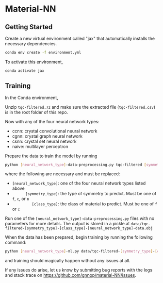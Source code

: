 # Material-NN


## Getting Started
Create a new virtual environment called "jax" that automatically installs the necessary dependencies.
```sh
conda env create -f environment.yml
```

To activate this environment,
```sh
conda activate jax
```


## Training

In the Conda environment,

Unzip `tqc-filtered.7z` and make sure the extracted file (`tqc-filtered.csv`) is in the root folder of this repo.

Now with any of the four neural network types:
* ccnn: crystal convolutional neural network
* cgnn: crystal graph neural network
* csnn: crystal set neural network
* naive: multilayer perceptron

Prepare the data to train the model by running
```sh
python [neural_network_type]-data-preprocessing.py tqc-filtered [symmetry_type] [class_type]
```

where the following are necessary and must be replaced:
* `[neural_network_type]`: one of the four neural network types listed above
* `      [symmetry_type]`: the type of symmetry to predict. Must be one of `f`, `c`, or `n`
* `         [class_type]`: the class of material to predict. Must be one of `f` or `c`

Run one of the `[neural_network_type]-data-preprocessing.py` files with no parameters for more details. The output is stored in a pickle at `data/tqc-filtered-[symmetry_type]-[class_type]-[neural_network_type]-data.obj`

When the data has been prepared, begin training by running the following command:
```sh
python [neural_network_type]-ml.py data/tqc-filtered-[symmetry_type]-[class_type]-[neural_network_type]-data.obj
```

and training should magically happen without any issues at all.

If any issues do arise, let us know by submitting bug reports with the logs and stack trace on https://github.com/gnnop/material-NN/issues.